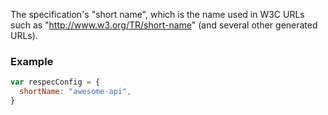 The specification's "short name", which is the name used in W3C URLs such as "http://www.w3.org/TR/short-name" (and several other generated URLs). 
### Example

```js
var respecConfig = {
  shortName: "awesome-api",
}
```